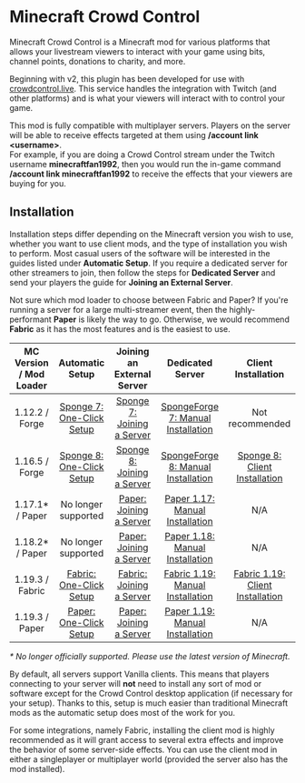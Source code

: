 # Minecraft Crowd Control

Minecraft Crowd Control is a Minecraft mod for various platforms that allows your livestream
viewers to interact with your game using bits, channel points, donations to charity, and more.

Beginning with v2, this plugin has been developed for use
with [crowdcontrol.live](https://crowdcontrol.live). This service handles the integration with
Twitch (and other platforms) and is what your viewers will interact with to control your game.

This mod is fully compatible with multiplayer servers. Players on the server will be able to
receive effects targeted at them using **/account link \<username\>**.  
For example, if you are doing a Crowd Control stream under the Twitch username **minecraftfan1992**,
then you would run the in-game command **/account link minecraftfan1992** to receive the effects
that your viewers are buying for you.

## Installation

Installation steps differ depending on the Minecraft version you wish to use, whether you want to
use client mods, and the type of installation you wish to perform. Most casual users of the software
will be interested in the guides listed under **Automatic Setup**. If you require a dedicated server
for other streamers to join, then follow the steps for **Dedicated Server** and send your players
the guide for **Joining an External Server**.

Not sure which mod loader to choose between Fabric and Paper? If you're running a server for a large
multi-streamer event, then the highly-performant **Paper** is likely the way to go. Otherwise, we
would recommend **Fabric** as it has the most features and is the easiest to use. 

| MC Version / Mod Loader |                      Automatic Setup                      |                    Joining an External Server                     |                               Dedicated Server                                |                              Client Installation                              |
|:-----------------------:|:---------------------------------------------------------:|:-----------------------------------------------------------------:|:-----------------------------------------------------------------------------:|:-----------------------------------------------------------------------------:|
|     1.12.2 / Forge      | [Sponge 7: One-Click Setup](guides/sponge_7_one_click.md) | [Sponge 7: Joining a Server](guides/sponge_7_joining_a_server.md) | [SpongeForge 7: Manual Installation](guides/sponge_7_manual_installation.md)  |                                Not recommended                                |
|     1.16.5 / Forge      | [Sponge 8: One-Click Setup](guides/sponge_8_one_click.md) | [Sponge 8: Joining a Server](guides/sponge_8_joining_a_server.md) | [SpongeForge 8: Manual Installation](guides/sponge_8_manual_installation.md)  |    [Sponge 8: Client Installation](guides/sponge_8_client_installation.md)    |
|     1.17.1* / Paper     |                    No longer supported                    |    [Paper: Joining a Server](guides/paper_joining_a_server.md)    |  [Paper 1.17: Manual Installation](guides/paper_1.17_manual_installation.md)  |                                      N/A                                      |
|     1.18.2* / Paper     |                    No longer supported                    |    [Paper: Joining a Server](guides/paper_joining_a_server.md)    |  [Paper 1.18: Manual Installation](guides/paper_1.18_manual_installation.md)  |                                      N/A                                      |
|     1.19.3 / Fabric     |   [Fabric: One-Click Setup](guides/fabric_one_click.md)   |   [Fabric: Joining a Server](guides/fabric_joining_a_server.md)   | [Fabric 1.19: Manual Installation](guides/fabric_1.19_manual_installation.md) | [Fabric 1.19: Client Installation](guides/fabric_1.19_client_installation.md) |
|     1.19.3 / Paper      |    [Paper: One-Click Setup](guides/paper_one_click.md)    |    [Paper: Joining a Server](guides/paper_joining_a_server.md)    |  [Paper 1.19: Manual Installation](guides/paper_1.19_manual_installation.md)  |                                      N/A                                      |

_* No longer officially supported. Please use the latest version of Minecraft._

By default, all servers support Vanilla clients. This means that players connecting to your server
will **not** need to install any sort of mod or software except for the Crowd Control desktop
application (if necessary for your setup). Thanks to this, setup is much easier than traditional
Minecraft mods as the automatic setup does most of the work for you.

For some integrations, namely Fabric, installing the client mod is highly recommended as it will
grant access to several extra effects and improve the behavior of some server-side effects. You can
use the client mod in either a singleplayer or multiplayer world (provided the server also has the
mod installed).
